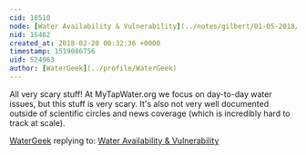 ```yaml
---
cid: 18510
node: [Water Availability & Vulnerability](../notes/gilbert/01-05-2018/water-availability-vulnerability)
nid: 15462
created_at: 2018-02-20 00:32:36 +0000
timestamp: 1519086756
uid: 524963
author: [WaterGeek](../profile/WaterGeek)
---
```


All very scary stuff! At MyTapWater.org we focus on day-to-day water issues, but this stuff is very scary. It's also not very well documented outside of scientific circles and news coverage (which is incredibly hard to track at scale). 

[WaterGeek](../profile/WaterGeek) replying to: [Water Availability & Vulnerability](../notes/gilbert/01-05-2018/water-availability-vulnerability)

